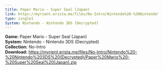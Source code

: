 ```yaml
---
title: Paper Mario - Super Seal (Japan)
link: https://myrient.erista.me/files/No-Intro/Nintendo%20-%20Nintendo%203DS%20(Decrypted)/Paper%20Mario%20-%20Super%20Seal%20(Japan).zip
type: single1
System: Nintendo - Nintendo 3DS (Decrypted)
---
```

<b>Game:</b> Paper Mario - Super Seal (Japan)<br>
<b>System:</b> Nintendo - Nintendo 3DS (Decrypted)<br>
<b>Collection:</b> No-Intro<br>
<b>Download:</b> https://myrient.erista.me/files/No-Intro/Nintendo%20-%20Nintendo%203DS%20(Decrypted)/Paper%20Mario%20-%20Super%20Seal%20(Japan).zip